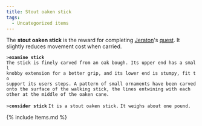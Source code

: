 ```yaml
---
title: Stout oaken stick
tags:
  - Uncategorized items
---
```

The **stout oaken stick** is the reward for completing
[Jeraton](Jeraton "wikilink")'s
[quest](Quest#Berel_and_Jeraton "wikilink"). It slightly reduces
movement cost when carried.

`>`**`examine stick`**
`The stick is finely carved from an oak bough. Its upper end has a small`
`knobby extension for a better grip, and its lower end is stumpy, fit to`
`support its users steps. A pattern of small ornaments have been carved`
`onto the surface of the walking stick, the lines entwining with each`
`other at the middle of the oaken cane.`

`>`**`consider stick`**
`It is a stout oaken stick.`
`It weighs about one pound.`

{% include Items.md %}
